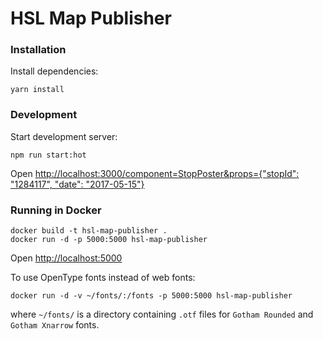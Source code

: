 HSL Map Publisher
====================

### Installation

Install dependencies:

```
yarn install
```

### Development

Start development server:
```
npm run start:hot
```

Open [http://localhost:3000/component=StopPoster&props={"stopId": "1284117", "date": "2017-05-15"}](http://localhost:3000/component%3DStopPoster%26props%3D%7B%22stopId%22%3A%20%221284117%22%2C%20%22date%22%3A%20%222017-05-15%22%7D)

### Running in Docker

```
docker build -t hsl-map-publisher .
docker run -d -p 5000:5000 hsl-map-publisher
```

Open [http://localhost:5000](http://localhost:5000)

To use OpenType fonts instead of web fonts:

```
docker run -d -v ~/fonts/:/fonts -p 5000:5000 hsl-map-publisher
```

where `~/fonts/` is a directory containing `.otf` files for `Gotham Rounded` and `Gotham Xnarrow` fonts.
